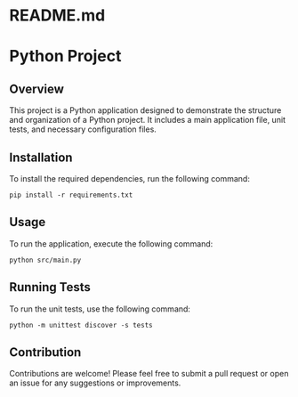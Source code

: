 # README.md

# Python Project

## Overview
This project is a Python application designed to demonstrate the structure and organization of a Python project. It includes a main application file, unit tests, and necessary configuration files.

## Installation
To install the required dependencies, run the following command:

```
pip install -r requirements.txt
```

## Usage
To run the application, execute the following command:

```
python src/main.py
```

## Running Tests
To run the unit tests, use the following command:

```
python -m unittest discover -s tests
```

## Contribution
Contributions are welcome! Please feel free to submit a pull request or open an issue for any suggestions or improvements.